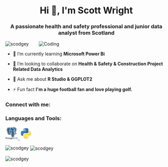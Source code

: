 <h1 align="center">Hi 👋, I'm Scott Wright</h1>
<h3 align="center">A passionate health and safety professional and junior data analyst from Scotland</h3>
<img align="right" alt="Coding" width="400" src="https://www.google.com/imgres?imgurl=https%3A%2F%2Fmiro.medium.com%2Fmax%2F1400%2F0*C-cPP9D2MIyeexAT.gif&imgrefurl=https%3A%2F%2Fmedium.datadriveninvestor.com%2Fthe-most-hilarious-code-comments-ever-bae3cb1030b5&tbnid=zzkkXv2Ky1bcuM&vet=12ahUKEwiX7sOs0KX4AhV8gM4BHVnUBYoQMyhIegQIARBg..i&docid=eYt4yvd3ybM-hM&w=800&h=600&itg=1&q=animated%20coding%20gif&hl=en-US&ved=2ahUKEwiX7sOs0KX4AhV8gM4BHVnUBYoQMyhIegQIARBg](https://www.google.com/imgres?imgurl=https%3A%2F%2Fcdn.dribbble.com%2Fusers%2F1365253%2Fscreenshots%2F11419536%2Ffinal_shots_for_gif.gif&imgrefurl=https%3A%2F%2Fdribbble.com%2Fkhertel%2Fcollections%2F2698277-Animation-GIFs&tbnid=7lpspiBaCF2r-M&vet=12ahUKEwiX7sOs0KX4AhV8gM4BHVnUBYoQMyhEegQIARBU..i&docid=cSdA12W8hfLQvM&w=1600&h=1200&itg=1&q=animated%20coding%20gif&hl=en-US&ved=2ahUKEwiX7sOs0KX4AhV8gM4BHVnUBYoQMyhEegQIARBU)">

<p align="left"> <img src="https://komarev.com/ghpvc/?username=scodgey&label=Profile%20views&color=0e75b6&style=flat" alt="scodgey" /> </p>

- 🌱 I’m currently learning **Microsoft Power Bi**

- 👯 I’m looking to collaborate on **Health & Safety & Construction Project Related Data Analytics**

- 💬 Ask me about **R Studio & GGPLOT2**

- ⚡ Fun fact **I'm a huge football fan and love playing golf.**

<h3 align="left">Connect with me:</h3>
<p align="left">
</p>

<h3 align="left">Languages and Tools:</h3>
<p align="left"> <a href="https://www.postgresql.org" target="_blank" rel="noreferrer"> <img src="https://raw.githubusercontent.com/devicons/devicon/master/icons/postgresql/postgresql-original-wordmark.svg" alt="postgresql" width="40" height="40"/> </a> <a href="https://www.python.org" target="_blank" rel="noreferrer"> <img src="https://raw.githubusercontent.com/devicons/devicon/master/icons/python/python-original.svg" alt="python" width="40" height="40"/> </a> </p>

<p><img align="left" src="https://github-readme-stats.vercel.app/api/top-langs?username=scodgey&show_icons=true&locale=en&layout=compact" alt="scodgey" /></p>

<p>&nbsp;<img align="center" src="https://github-readme-stats.vercel.app/api?username=scodgey&show_icons=true&locale=en" alt="scodgey" /></p>

<p><img align="center" src="https://github-readme-streak-stats.herokuapp.com/?user=scodgey&" alt="scodgey" /></p>
